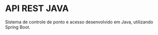 # API REST JAVA
Sistema de controle de ponto e acesso desenvolvido em Java, utilizando Spring Boot.
